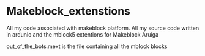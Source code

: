 # Makeblock_extenstions
All my code associated with makeblock platform.
All my source code written in ardunio and the mblock5 extentions for Makeblock Aruiga

out_of_the_bots.mext is the file containing all the mblock blocks

